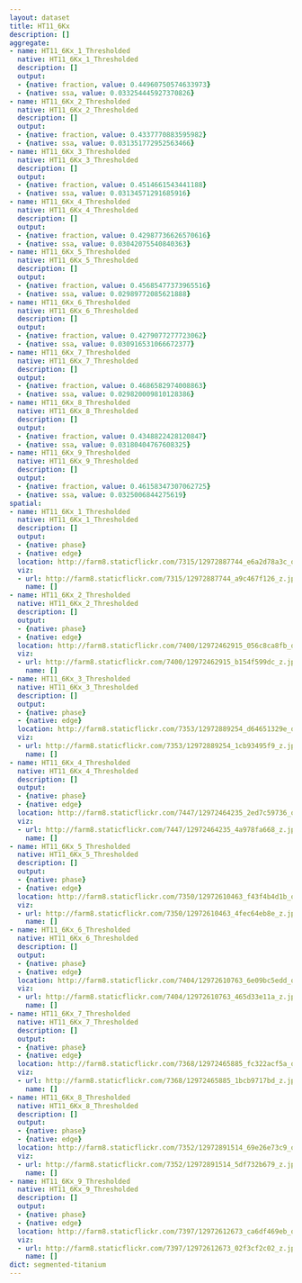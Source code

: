 ```yaml
---
layout: dataset
title: HT11_6Kx
description: []
aggregate:
- name: HT11_6Kx_1_Thresholded
  native: HT11_6Kx_1_Thresholded
  description: []
  output:
  - {native: fraction, value: 0.44960750574633973}
  - {native: ssa, value: 0.033254445927370826}
- name: HT11_6Kx_2_Thresholded
  native: HT11_6Kx_2_Thresholded
  description: []
  output:
  - {native: fraction, value: 0.4337770883595982}
  - {native: ssa, value: 0.031351772952563466}
- name: HT11_6Kx_3_Thresholded
  native: HT11_6Kx_3_Thresholded
  description: []
  output:
  - {native: fraction, value: 0.4514661543441188}
  - {native: ssa, value: 0.03134571291685916}
- name: HT11_6Kx_4_Thresholded
  native: HT11_6Kx_4_Thresholded
  description: []
  output:
  - {native: fraction, value: 0.42987736626570616}
  - {native: ssa, value: 0.03042075540840363}
- name: HT11_6Kx_5_Thresholded
  native: HT11_6Kx_5_Thresholded
  description: []
  output:
  - {native: fraction, value: 0.45685477373965516}
  - {native: ssa, value: 0.02989772085621888}
- name: HT11_6Kx_6_Thresholded
  native: HT11_6Kx_6_Thresholded
  description: []
  output:
  - {native: fraction, value: 0.4279077277723062}
  - {native: ssa, value: 0.030916531066672377}
- name: HT11_6Kx_7_Thresholded
  native: HT11_6Kx_7_Thresholded
  description: []
  output:
  - {native: fraction, value: 0.4686582974008863}
  - {native: ssa, value: 0.029820009810128386}
- name: HT11_6Kx_8_Thresholded
  native: HT11_6Kx_8_Thresholded
  description: []
  output:
  - {native: fraction, value: 0.4348822428120847}
  - {native: ssa, value: 0.03180404767608325}
- name: HT11_6Kx_9_Thresholded
  native: HT11_6Kx_9_Thresholded
  description: []
  output:
  - {native: fraction, value: 0.46158347307062725}
  - {native: ssa, value: 0.0325006844275619}
spatial:
- name: HT11_6Kx_1_Thresholded
  native: HT11_6Kx_1_Thresholded
  description: []
  output:
  - {native: phase}
  - {native: edge}
  location: http://farm8.staticflickr.com/7315/12972887744_e6a2d78a3c_o.png
  viz:
  - url: http://farm8.staticflickr.com/7315/12972887744_a9c467f126_z.jpg
    name: []
- name: HT11_6Kx_2_Thresholded
  native: HT11_6Kx_2_Thresholded
  description: []
  output:
  - {native: phase}
  - {native: edge}
  location: http://farm8.staticflickr.com/7400/12972462915_056c8ca8fb_o.png
  viz:
  - url: http://farm8.staticflickr.com/7400/12972462915_b154f599dc_z.jpg
    name: []
- name: HT11_6Kx_3_Thresholded
  native: HT11_6Kx_3_Thresholded
  description: []
  output:
  - {native: phase}
  - {native: edge}
  location: http://farm8.staticflickr.com/7353/12972889254_d64651329e_o.png
  viz:
  - url: http://farm8.staticflickr.com/7353/12972889254_1cb93495f9_z.jpg
    name: []
- name: HT11_6Kx_4_Thresholded
  native: HT11_6Kx_4_Thresholded
  description: []
  output:
  - {native: phase}
  - {native: edge}
  location: http://farm8.staticflickr.com/7447/12972464235_2ed7c59736_o.png
  viz:
  - url: http://farm8.staticflickr.com/7447/12972464235_4a978fa668_z.jpg
    name: []
- name: HT11_6Kx_5_Thresholded
  native: HT11_6Kx_5_Thresholded
  description: []
  output:
  - {native: phase}
  - {native: edge}
  location: http://farm8.staticflickr.com/7350/12972610463_f43f4b4d1b_o.png
  viz:
  - url: http://farm8.staticflickr.com/7350/12972610463_4fec64eb8e_z.jpg
    name: []
- name: HT11_6Kx_6_Thresholded
  native: HT11_6Kx_6_Thresholded
  description: []
  output:
  - {native: phase}
  - {native: edge}
  location: http://farm8.staticflickr.com/7404/12972610763_6e09bc5edd_o.png
  viz:
  - url: http://farm8.staticflickr.com/7404/12972610763_465d33e11a_z.jpg
    name: []
- name: HT11_6Kx_7_Thresholded
  native: HT11_6Kx_7_Thresholded
  description: []
  output:
  - {native: phase}
  - {native: edge}
  location: http://farm8.staticflickr.com/7368/12972465885_fc322acf5a_o.png
  viz:
  - url: http://farm8.staticflickr.com/7368/12972465885_1bcb9717bd_z.jpg
    name: []
- name: HT11_6Kx_8_Thresholded
  native: HT11_6Kx_8_Thresholded
  description: []
  output:
  - {native: phase}
  - {native: edge}
  location: http://farm8.staticflickr.com/7352/12972891514_69e26e73c9_o.png
  viz:
  - url: http://farm8.staticflickr.com/7352/12972891514_5df732b679_z.jpg
    name: []
- name: HT11_6Kx_9_Thresholded
  native: HT11_6Kx_9_Thresholded
  description: []
  output:
  - {native: phase}
  - {native: edge}
  location: http://farm8.staticflickr.com/7397/12972612673_ca6df469eb_o.png
  viz:
  - url: http://farm8.staticflickr.com/7397/12972612673_02f3cf2c02_z.jpg
    name: []
dict: segmented-titanium
---
```

